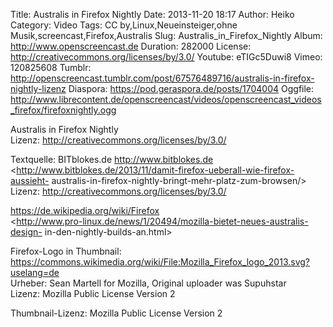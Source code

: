 Title: Australis in Firefox Nightly
Date: 2013-11-20 18:17
Author: Heiko
Category: Video
Tags: CC by,Linux,Neueinsteiger,ohne Musik,screencast,Firefox,Australis
Slug: Australis_in_Firefox_Nightly
Album: http://www.openscreencast.de
Duration: 282000
License: http://creativecommons.org/licenses/by/3.0/
Youtube: eTIGc5Duwi8
Vimeo: 120825608
Tumblr: http://openscreencast.tumblr.com/post/67576489716/australis-in-firefox-nightly-lizenz
Diaspora: https://pod.geraspora.de/posts/1704004
Oggfile: http://www.librecontent.de/openscreencast/videos/openscreencast_videos_firefox/firefoxnightly.ogg

Australis in Firefox Nightly  
Lizenz: <http://creativecommons.org/licenses/by/3.0/>  
  
Textquelle: BITblokes.de <http://www.bitblokes.de>  
<http://www.bitblokes.de/2013/11/damit-firefox-ueberall-wie-firefox-aussieht-
australis-in-firefox-nightly-bringt-mehr-platz-zum-browsen/>  
Lizenz: <http://creativecommons.org/licenses/by/3.0/>  
  
<https://de.wikipedia.org/wiki/Firefox>  
<http://www.pro-linux.de/news/1/20494/mozilla-bietet-neues-australis-design-
in-den-nightly-builds-an.html>  
  
Firefox-Logo in Thumbnail:  
<https://commons.wikimedia.org/wiki/File:Mozilla_Firefox_logo_2013.svg?uselang=de>  
Urheber: Sean Martell for Mozilla, Original uploader was Supuhstar  
Lizenz: Mozilla Public License Version 2  
  
Thumbnail-Lizenz: Mozilla Public License Version 2


